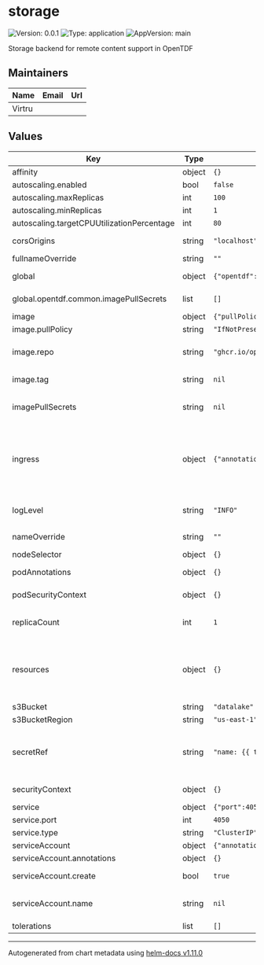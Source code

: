 # storage

![Version: 0.0.1](https://img.shields.io/badge/Version-0.0.1-informational?style=flat-square) ![Type: application](https://img.shields.io/badge/Type-application-informational?style=flat-square) ![AppVersion: main](https://img.shields.io/badge/AppVersion-main-informational?style=flat-square)

Storage backend for remote content support in OpenTDF

## Maintainers

| Name | Email | Url |
| ---- | ------ | --- |
| Virtru |  |  |

## Values

| Key | Type | Default | Description |
|-----|------|---------|-------------|
| affinity | object | `{}` |  |
| autoscaling.enabled | bool | `false` |  |
| autoscaling.maxReplicas | int | `100` |  |
| autoscaling.minReplicas | int | `1` |  |
| autoscaling.targetCPUUtilizationPercentage | int | `80` |  |
| corsOrigins | string | `"localhost"` | Allowed origins for requests from browser clients. |
| fullnameOverride | string | `""` | The fully qualified appname override |
| global | object | `{"opentdf":{"common":{"imagePullSecrets":[]}}}` | Global values that may be overridden by a parent chart. |
| global.opentdf.common.imagePullSecrets | list | `[]` | JSON passed to the deployment's template.spec.imagePullSecrets |
| image | object | `{"pullPolicy":"IfNotPresent","repo":"ghcr.io/opentdf/storage","tag":null}` | Container image configuration. |
| image.pullPolicy | string | `"IfNotPresent"` | The container's `imagePullPolicy` |
| image.repo | string | `"ghcr.io/opentdf/storage"` | The image selector, also called the 'image name' in k8s documentation and 'image repository' in docker's guides. |
| image.tag | string | `nil` | Chart.AppVersion will be used for image tag, override here if needed |
| imagePullSecrets | string | `nil` | JSON passed to the deployment's template.spec.imagePullSecrets. Overrides global.opentdf.common.imagePullSecrets |
| ingress | object | `{"annotations":{},"className":null,"enabled":false,"hosts":{},"tls":null}` | Ingress configuration. To configure, set enabled to true and set `hosts` to a map in the form:      [hostname]:       [path]:         pathType:    your-pathtype [default: "ImplementationSpecific"]         serviceName: your-service  [default: service.fullname]         servicePort: service-port  [default: service.port above] |
| logLevel | string | `"INFO"` | Sets the default loglevel for the application. One of the valid python logging levels: `DEBUG, INFO, WARNING, ERROR, CRITICAL` |
| nameOverride | string | `""` | Select a specific name for the resource, instead of the default, storage |
| nodeSelector | object | `{}` |  |
| podAnnotations | object | `{}` | Values for the deployment spec.template.metadata.annotations field |
| podSecurityContext | object | `{}` | Values for deployment's spec.template.spec.securityContext |
| replicaCount | int | `1` | Sets the default number of pod replicas in the deployment. Ignored if autoscaling.enabled == true |
| resources | object | `{}` | Specify required limits for deploying this service to a pod. We usually recommend not to specify default resources and to leave this as a conscious choice for the user. This also increases chances charts run on environments with little resources, such as Minikube. |
| s3Bucket | string | `"datalake"` | Name of S3 bucket |
| s3BucketRegion | string | `"us-east-1"` | Region of S3 bucket |
| secretRef | string | `"name: {{ template \"storage.fullname\" . }}-secret"` | JSON to locate a k8s secret containing environment variables. Notably, this file should include the following environemnt variable definitions:     POSTGRES_PASSWORD: Password corresponding to postgres.user below |
| securityContext | object | `{}` | Values for deployment's spec.template.spec.containers.securityContext |
| service | object | `{"port":4050,"type":"ClusterIP"}` | Service configuation information. |
| service.port | int | `4050` | Port to assign to the `http` port |
| service.type | string | `"ClusterIP"` | Service `spec.type` |
| serviceAccount | object | `{"annotations":{},"create":true,"name":null}` | A service account to create |
| serviceAccount.annotations | object | `{}` | Annotations to add to the service account |
| serviceAccount.create | bool | `true` | Specifies whether a service account should be created |
| serviceAccount.name | string | `nil` | The name of the service account to use. If not set and create is true, a name is generated using the fullname template |
| tolerations | list | `[]` |  |

----------------------------------------------
Autogenerated from chart metadata using [helm-docs v1.11.0](https://github.com/norwoodj/helm-docs/releases/v1.11.0)
